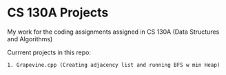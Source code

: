 # CS 130A Projects
<p>My work for the coding assignments assigned in CS 130A (Data Structures and Algorithms)</p>

<p>Currrent projects in this repo: </p>
    
    1. Grapevine.cpp (Creating adjacency list and running BFS w min Heap) 


